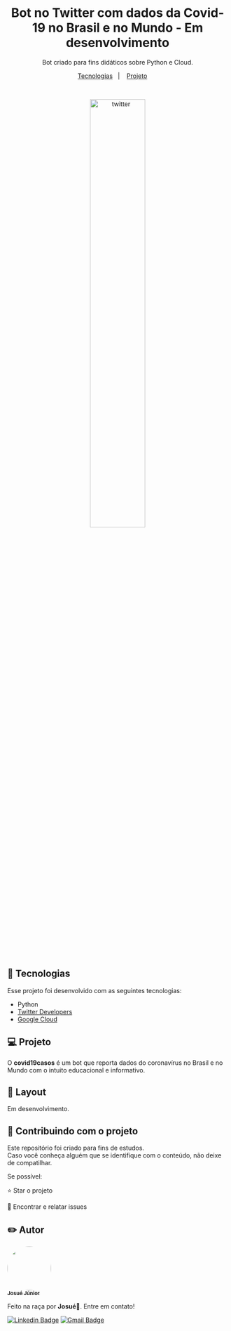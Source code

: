 <h1 align="center"> Bot no Twitter com dados da Covid-19 no Brasil e no Mundo - Em desenvolvimento </h1>

<p align="center">
Bot criado para fins didáticos sobre Python e Cloud.
</p>

<p align="center">
  <a href="#-tecnologias">Tecnologias</a>&nbsp;&nbsp;&nbsp;|&nbsp;&nbsp;&nbsp;
  <a href="#-projeto">Projeto</a>&nbsp;&nbsp;&nbsp;&nbsp;&nbsp;&nbsp;
</p>

<br>

<p align="center">
  <img alt="twitter" src="https://files.tecnoblog.net/wp-content/uploads/2018/07/bot-twitter.jpg" width="50%">
</p>

## 🚀 Tecnologias

Esse projeto foi desenvolvido com as seguintes tecnologias:

- Python
- [Twitter Developers](https://developer.twitter.com/en)
- [Google Cloud](https://cloud.google.com/?hl=pt-br)

## 💻 Projeto

O **covid19casos** é um bot que reporta dados do coronavírus no Brasil e no Mundo com o intuito educacional e informativo.

## 🔖 Layout

Em desenvolvimento.


## 📂 Contribuindo com o projeto

Este repositório foi criado para fins de estudos. <br>
Caso você conheça alguém que se identifique com o conteúdo, não deixe de compatilhar.

Se possível:

⭐️  Star o projeto

🐛 Encontrar e relatar issues

## ✏️ Autor

<a href="https://github.com/1josuejunior">
 <img style="border-radius: 50%;" src="https://avatars.githubusercontent.com/u/110504935?v=4" width="100px;" alt=""/>
 <br />
 <sub><b>Josué Júnior</b></sub></a> <a href="https://www.instagram.com/_josuejunior/" title="Instagram"></a>

Feito na raça️ por **Josué**👋. Entre em contato!

[![Linkedin Badge](https://img.shields.io/badge/-Josué-blue?style=flat-square&logo=Linkedin&logoColor=white&link=https://www.linkedin.com/in/cami-la/)](https://www.linkedin.com/in/1josuejunior/)
[![Gmail Badge](https://img.shields.io/badge/-josue.severiino@gmail.com-c14438?style=flat-square&logo=Gmail&logoColor=white&link=mailto:josue.severiino@gmail.com)](mailto:josue.severiino@gmail.com)

